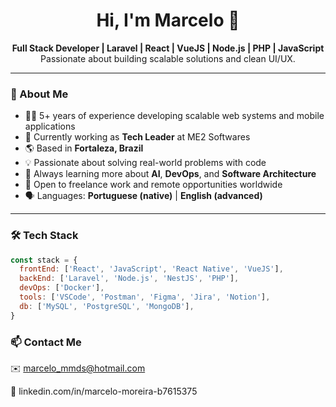 <h1 align="center">Hi, I'm Marcelo 👋</h1>

<p align="center">
  <strong>Full Stack Developer | Laravel | React | VueJS | Node.js | PHP | JavaScript</strong><br>
  Passionate about building scalable solutions and clean UI/UX.
</p>

---

### 🚀 About Me

- 👨‍💻 5+ years of experience developing scalable web systems and mobile applications
- 🔭 Currently working as **Tech Leader** at ME2 Softwares
- 🌎 Based in **Fortaleza, Brazil**
- 💡 Passionate about solving real-world problems with code
- 🧠 Always learning more about **AI**, **DevOps**, and **Software Architecture**
- 🤝 Open to freelance work and remote opportunities worldwide
- 🗣️ Languages: **Portuguese (native)** | **English (advanced)**

---

### 🛠️ Tech Stack

```js
const stack = {
  frontEnd: ['React', 'JavaScript', 'React Native', 'VueJS'],
  backEnd: ['Laravel', 'Node.js', 'NestJS', 'PHP'],
  devOps: ['Docker'],
  tools: ['VSCode', 'Postman', 'Figma', 'Jira', 'Notion'],
  db: ['MySQL', 'PostgreSQL', 'MongoDB'],
}

```
### 📫 Contact Me
✉️ marcelo_mmds@hotmail.com

💼 linkedin.com/in/marcelo-moreira-b7615375

